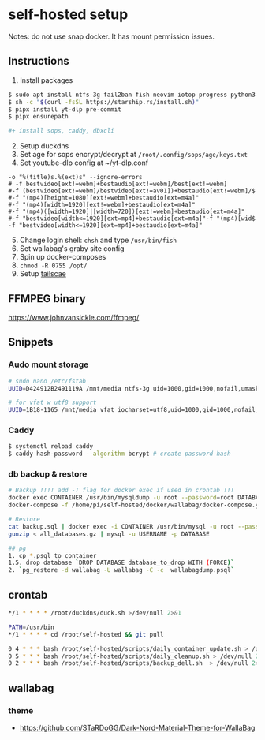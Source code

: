 # self-hosted setup

Notes: do not use snap docker. It has mount permission issues.

## Instructions
1. Install packages
```bash
$ sudo apt install ntfs-3g fail2ban fish neovim iotop progress python3.8-venv pipx ffmpeg fd-find docker docker-compose ncdu -y
$ sh -c "$(curl -fsSL https://starship.rs/install.sh)"
$ pipx install yt-dlp pre-commit
$ pipx ensurepath

#+ install sops, caddy, dbxcli
```
2. Setup duckdns
3. Set age for sops encrypt/decrypt at `/root/.config/sops/age/keys.txt`
4. Set youtube-dlp config at ~/yt-dlp.conf
```
-o "%(title)s.%(ext)s" --ignore-errors
# -f bestvideo[ext!=webm]+bestaudio[ext!=webm]/best[ext!=webm]
#-f (bestvideo[ext!=webm]/bestvideo[ext!=av01])+bestaudio[ext!=webm]/$
#-f "(mp4)[height=1080][ext!=webm]+bestaudio[ext=m4a]"
#-f "(mp4)[width=1920][ext!=webm]+bestaudio[ext=m4a]"
#-f "(mp4)([width=1920]|[width=720])[ext!=webm]+bestaudio[ext=m4a]"
#-f "bestvideo[width<=1920][ext=mp4]+bestaudio[ext=m4a]"-f "(mp4)[wid$
-f "bestvideo[width<=1920][ext=mp4]+bestaudio[ext=m4a]"
```
5. Change login shell: `chsh` and type `/usr/bin/fish`
6. Set wallabag's graby site config
7. Spin up docker-composes
8. `chmod -R 0755 /opt/`
9. Setup [tailscae](https://tailscale.com/)

## FFMPEG binary
https://www.johnvansickle.com/ffmpeg/


## Snippets
### Audo mount storage
```bash
# sudo nano /etc/fstab
UUID=D424912B2491119A /mnt/media ntfs-3g uid=1000,gid=1000,nofail,umask=0 0 0

# for vfat w utf8 support
UUID=1B18-1165 /mnt/media vfat iocharset=utf8,uid=1000,gid=1000,nofail,umask=0 0 0
```

### Caddy
```bash
$ systemctl reload caddy
$ caddy hash-password --algorithm bcrypt # create password hash
```

### db backup & restore
```bash
# Backup !!!! add -T flag for docker exec if used in crontab !!!
docker exec CONTAINER /usr/bin/mysqldump -u root --password=root DATABASE > backup.sql
docker-compose -f /home/pi/self-hosted/docker/wallabag/docker-compose.yml exec db pg_dump -Fc -c -U wallabag > $home_dir"/"$wallabag_sqldump_filename

# Restore
cat backup.sql | docker exec -i CONTAINER /usr/bin/mysql -u root --password=root DATABASE
gunzip < all_databases.gz | mysql -u USERNAME -p DATABASE

## pg
1. cp *.psql to container
1.5. drop database `DROP DATABASE database_to_drop WITH (FORCE)`
2. `pg_restore -d wallabag -U wallabag -C -c  wallabagdump.psql`
```


## crontab
```bash
*/1 * * * * /root/duckdns/duck.sh >/dev/null 2>&1

PATH=/usr/bin
*/1 * * * * cd /root/self-hosted && git pull

0 4 * * * bash /root/self-hosted/scripts/daily_container_update.sh > /dev/null 2>&1
0 5 * * * bash /root/self-hosted/scripts/daily_cleanup.sh > /dev/null 2>&1
0 2 * * * bash /root/self-hosted/scripts/backup_dell.sh  > /dev/null 2>&1
```

## wallabag
### theme
- https://github.com/STaRDoGG/Dark-Nord-Material-Theme-for-WallaBag

